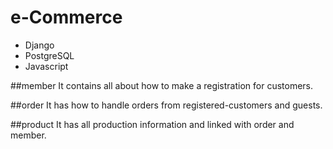 # e-Commerce
- Django
- PostgreSQL
- Javascript

##member
It contains all about how to make a registration for customers.

##order
It has how to handle orders from registered-customers and guests.

##product
It has all production information and linked with order and member.
